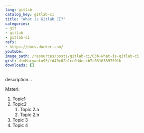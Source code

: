 ```yaml
---
lang: gitlab
catalog_key: gitlab-ci
title: "What is Gitlab CI?"
categories:
- git
- gitlab
- gitlab-ci
refs: 
- https://docs.docker.com/
youtube: 
image_path: /resources/posts/gitlab-ci/03b-what-is-gitlab-ci
gist: dimMaryanto93/fd40c02b1cc0d4eccb7c03103397591b
downloads: []
---
```



description...

<!--more-->

Materi: 

1. Topic1
2. Topic2
    1. Topic 2.a
    2. Topic 2.b
3. Topic 3
4. Topic 4
